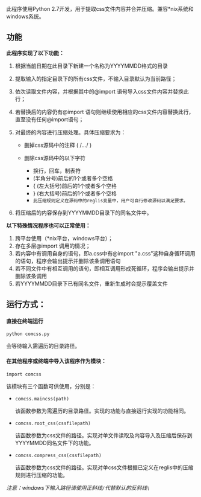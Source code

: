此程序使用Python 2.7开发，用于提取css文件内容并合并压缩。兼容*nix系统和windows系统。

## 功能

**此程序实现了以下功能：**

1. 根据当前日期在此目录下新建一个名称为YYYYMMDD格式的目录
   
2. 提取输入的指定目录下的所有css文件，不输入目录默认为当前路径；
   
3. 依次读取文件内容，并根据其中的@import 语句导入css文件内容并替换此行；
   
4. 若替换后的内容仍有@import 语句则继续使用相应的css文件内容替换此行，直至没有任何@import语句；
   
5. 对最终的内容进行压缩处理。具体压缩要求为：
   
   + 删掉css源码中的注释 ( /*...*/ )
   
   
   + 删除css源码中的以下字符
     + 换行，回车，制表符
     + (半角分号)前后的1个或者多个空格
     + { (左大括号)前后的1个或者多个空格
     + } (右大括号)前后的1个或者多个空格
     + `此压缩规则定义在源码中的reglis变量中，用户可自行修改源码以满足要求。`
   
6. 将压缩后的内容保存到YYYYMMDD目录下的同名文件中。

**以下特殊情况程序也可以正常使用：**

1. 跨平台使用（*nix平台，windows平台）；
2. 存在多层@import 调用的情况；
3. 若内容中有调用自身的语句，即a.css中有@import "a.css"这种自身循环调用的语句，程序会输出提示并删除该条调用语句
4. 若不同文件中有相互调用的语句，即相互调用形成死循环，程序会输出提示并删除该条调用
5. 若YYYYMMDD目录下已有同名文件，重新生成时会提示覆盖文件



## 运行方式：

#### 直接在终端运行

`python comcss.py`

会等待输入需遍历的目录路径。

#### 在其他程序或终端中导入该程序作为模块：

`import comcss`

该模块有三个函数可供使用，分别是：

+ `comcss.maincss(path)`
  
  该函数参数为需遍历的目录路径。实现的功能与直接运行实现的功能相同。
  
+ `comcss.root_css(cssfilepath)`
  
  该函数参数为css文件的路径。实现对单文件读取及内容导入及压缩后保存到YYYYMMDD同名文件下的功能。
  
+ `comcss.compress_css(cssfilepath)`
  
  该函数参数为css文件的路径。实现对单css文件根据已定义在reglis中的压缩规则进行压缩的功能。

*注意：windows下输入路径请使用正斜线`/`代替默认的反斜线`\`*

​